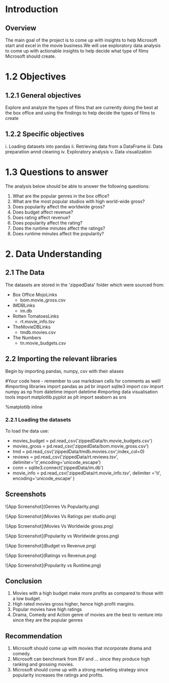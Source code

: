 
# Introduction

## Overview

The main goal of the project is to come up with insights to help Microsoft start and excel in the movie business.We will use exploratory data analysis to come up with actionable insights to help decide what type of films Microsoft should create.

# 1.2 Objectives

## 1.2.1 General objectives

Explore and analyze the types of films that are currently doing the best at the box office and using the findings to help decide the types of films to create

## 1.2.2 Specific objectives

i. Loading datasets into pandas
ii. Retrieving data from a DataFrame
iii. Data preparation annd cleaning
iv. Exploratory analysis
v. Data visualization

# 1.3 Questions to answer

The analysis below should be able to answer the following questions:

1. What are the popular genres in the box office?
2. What are the most popular studios with high world-wide gross?
3. Does popularity affect the worldwide gross?
4. Does budget affect revenue?
5. Does rating affect revenue?
6. Does popularity affect the rating?
7. Does the runtime minutes affect the ratings?
8. Does runtime minutes affect the popularity?

# 2. Data Understanding

## 2.1 The Data

The datasets are stored in the 'zippedData' folder which were sourced from:

- Box Office MojoLinks
    - bom.movie_gross.csv
- IMDBLinks
    - im.db
- Rotten TomatoesLinks
    - rt.movie_info.tsv
- TheMovieDBLinks
    - tmdb.movies.csv
- The Numbers
    - tn.movie_budgets.csv

## 2.2 Importing the relevant libraries

Begin by importing pandas, numpy, csv with their aliases

#Your code here - remember to use markdown cells for comments as well! 
#importing libraries
import pandas as pd br
import sqlite3
import csv
import numpy as np
from datetime import datetime
#importing data visualisation tools
import matplotlib.pyplot as plt 
import seaborn as sns

%matplotlib inline

### 2.2.1 Loading the datasets
To load the data use:

- movies_budget = pd.read_csv('zippedData/tn.movie_budgets.csv')
- movies_gross = pd.read_csv('zippedData/bom.movie_gross.csv')
- tmd = pd.read_csv('zippedData/tmdb.movies.csv',index_col=0)
- reviews = pd.read_csv('zippedData/rt.reviews.tsv', delimiter='\t',encoding='unicode_escape')
- conn = sqlite3.connect('zippedData/im.db')
- movie_info = pd.read_csv('zippedData/rt.movie_info.tsv', delimiter ='\t', encoding='unicode_escape' )


## Screenshots

![App Screenshot](Genres Vs Popularity.png)

![App Screenshot](Movies Vs Ratings per studio.png)

![App Screenshot](Movies Vs Worldwide gross.png)

![App Screenshot](Popularity vs Worldwide gross.png)

![App Screenshot](Budget vs Revenue.png)

![App Screenshot](Ratings vs Revenue.png)

![App Screenshot](Popularity vs Runtime.png)



## Conclusion

1. Movies with a high budget make more profits as compared to those with a low budget.
2. High rated movies gross higher, hence high profit margins.
3. Popular movies have high ratings
4. Drama, Comedy and Action genre of movies are the best to venture into since they are the popular genres

## Recommendation

1. Microsoft should come up with movies that incorporate drama and comedy.
2. Microsoft can benchmark from BV and … since they produce high ranking and grossing movies.
3. Microsoft should come up with a strong marketing strategy since popularity increases the ratings and profits.
